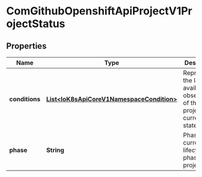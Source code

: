 
# ComGithubOpenshiftApiProjectV1ProjectStatus

## Properties
Name | Type | Description | Notes
------------ | ------------- | ------------- | -------------
**conditions** | [**List&lt;IoK8sApiCoreV1NamespaceCondition&gt;**](IoK8sApiCoreV1NamespaceCondition.md) | Represents the latest available observations of the project current state. |  [optional]
**phase** | **String** | Phase is the current lifecycle phase of the project |  [optional]



